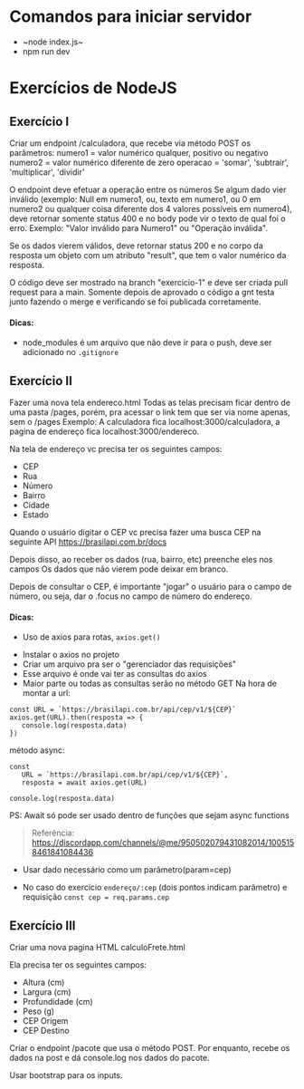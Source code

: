 # Comandos para iniciar servidor

* ~node index.js~
* npm run dev

# Exercícios de NodeJS

## Exercício I

Criar um endpoint /calculadora, que recebe via método POST os parâmetros: 
numero1 = valor numérico qualquer, positivo ou negativo
numero2 = valor numérico diferente de zero
operacao = 'somar', 'subtrair', 'multiplicar', 'dividir'

O endpoint deve efetuar a operação entre os números
Se algum dado vier inválido (exemplo: Null em numero1, ou, texto em numero1, ou 0 em numero2 ou qualquer coisa diferente dos 4 valores possíveis em numero4), deve retornar somente status 400 e no body pode vir o texto de qual foi o erro. Exemplo: "Valor inválido para Numero1" ou "Operação inválida".

Se os dados vierem válidos, deve retornar status 200 e no corpo da resposta um objeto com um atributo "result", que tem o valor numérico da resposta.

O código deve ser mostrado na branch "exercicio-1" e deve ser criada pull request para a main.
Somente depois de aprovado o código a gnt testa junto fazendo o merge e verificando se foi publicada corretamente.

#### Dicas:

* node_modules é um arquivo que não deve ir para o push, deve ser adicionado no `.gitignore`

## Exercício II

Fazer uma nova tela endereco.html
Todas as telas precisam ficar dentro de uma pasta /pages, porém, pra acessar o link tem que ser via nome apenas, sem o /pages
Exemplo: A calculadora fica localhost:3000/calculadora, a pagina de endereço fica localhost:3000/endereco.

Na tela de endereço vc precisa ter os seguintes campos: 
- CEP
- Rua
- Número
- Bairro
- Cidade
- Estado

Quando o usuário digitar o CEP vc precisa fazer uma busca CEP na seguinte API
https://brasilapi.com.br/docs

Depois disso, ao receber os dados (rua, bairro, etc) preenche eles nos campos
Os dados que não vierem pode deixar em branco.

Depois de consultar o CEP, é importante "jogar" o usuário para o campo de número, ou seja, dar o .focus no campo de número do endereço.

#### Dicas:

* Uso de axios para rotas, `axios.get()`

- Instalar o axios no projeto
- Criar um arquivo pra ser o "gerenciador das requisições"
- Esse arquivo é onde vai ter as consultas do axios
- Maior parte ou todas as consultas serão no método GET
Na hora de montar a url: 
```
const URL = `https://brasilapi.com.br/api/cep/v1/${CEP}`
axios.get(URL).then(resposta => {
   console.log(resposta.data)
})
```
método async: 
```
const 
   URL = `https://brasilapi.com.br/api/cep/v1/${CEP}`,
   resposta = await axios.get(URL)

console.log(resposta.data)
```
PS: Await só pode ser usado dentro de funções que sejam async functions

> Referência: https://discordapp.com/channels/@me/950502079431082014/1005158461841084436

* Usar dado necessário como um parâmetro(param=cep)

- No caso do exercício `endereço/:cep` (dois pontos indicam parâmetro) e requisição `const cep = req.params.cep`

## Exercício III

Criar uma nova pagina HTML calculoFrete.html

Ela precisa ter os seguintes campos: 
- Altura (cm)
- Largura (cm)
- Profundidade (cm)
- Peso (g)
- CEP Origem
- CEP Destino

Criar o endpoint /pacote que usa o método POST.
Por enquanto, recebe os dados na post e dá console.log nos dados do pacote.

Usar bootstrap para os inputs.